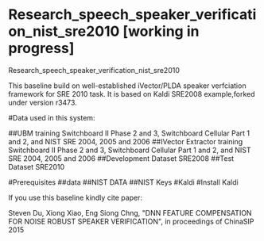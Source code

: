 # Research_speech_speaker_verification_nist_sre2010 [working in progress]


Research_speech_speaker_verification_nist_sre2010


This baseline build on well-established iVector/PLDA speaker verfciation framework for SRE 2010 task.
It is based on Kaldi SRE2008 example,forked under version r3473.

#Data used in this system:

##UBM training
Switchboard II Phase 2 and 3, Switchboard Cellular Part 1 and 2, and NIST SRE 2004, 2005 and 2006
##IVector Extractor training
Switchboard II Phase 2 and 3, Switchboard Cellular Part 1 and 2, and NIST SRE 2004, 2005 and 2006
##Development Dataset
SRE2008
##Test Dataset
SRE2010

#Prerequisites
##data
##NIST DATA
##NIST Keys
#Kaldi
#Install Kaldi

If you use this baseline kindly cite paper:

Steven Du, Xiong Xiao, Eng Siong Chng, "DNN FEATURE COMPENSATION FOR NOISE ROBUST SPEAKER VERIFICATION", in proceedings of ChinaSIP 2015


